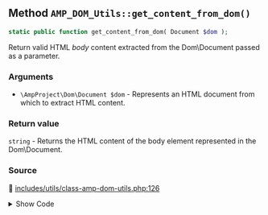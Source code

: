 ## Method `AMP_DOM_Utils::get_content_from_dom()`

```php
static public function get_content_from_dom( Document $dom );
```

Return valid HTML *body* content extracted from the Dom\Document passed as a parameter.

### Arguments

* `\AmpProject\Dom\Document $dom` - Represents an HTML document from which to extract HTML content.

### Return value

`string` - Returns the HTML content of the body element represented in the Dom\Document.

### Source

:link: [includes/utils/class-amp-dom-utils.php:126](/includes/utils/class-amp-dom-utils.php#L126-L132)

<details>
<summary>Show Code</summary>

```php
public static function get_content_from_dom( Document $dom ) {
	return preg_replace(
		static::HTML_BODY_CONTENTS_PATTERN,
		'$1',
		$dom->saveHTML( $dom->body )
	);
}
```

</details>
